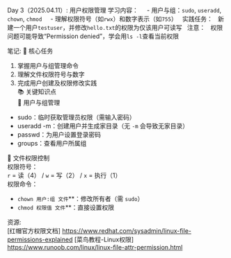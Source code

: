 Day 3（2025.04.11）: 用户权限管理
学习内容：  
  - 用户与组：`sudo`, `useradd`, `chown`, `chmod`  
  - 理解权限符号（如`rwx`）和数字表示（如`755`）  
实践任务：  
新建一个用户`testuser`，并修改`hello.txt`的权限为仅该用户可读写  
注意：  
权限问题可能导致“Permission denied”，学会用`ls -l`查看当前权限  

笔记:
🌟 核心任务 
1. 掌握用户与组管理命令  
2. 理解文件权限符号与数字  
3. 完成用户创建及权限修改实践  
📚 关键知识点  
🔑 用户与组管理  
- sudo：临时获取管理员权限（需输入密码）  
- useradd -m：创建用户并生成家目录（无 `-m` 会导致无家目录）  
- passwd：为用户设置登录密码  
- groups：查看用户所属组  

🔑 文件权限控制  
权限符号：  
`r` = 读（4） / `w` = 写（2） / `x` = 执行（1）   
权限命令：  
  - `chown 用户:组 文件`**：修改所有者（需 `sudo`）  
  - `chmod 权限值 文件`**：直接设置权限

资源:  
[红帽官方权限文档]
https://www.redhat.com/sysadmin/linux-file-permissions-explained 
[菜鸟教程-Linux权限]
https://www.runoob.com/linux/linux-file-attr-permission.html
